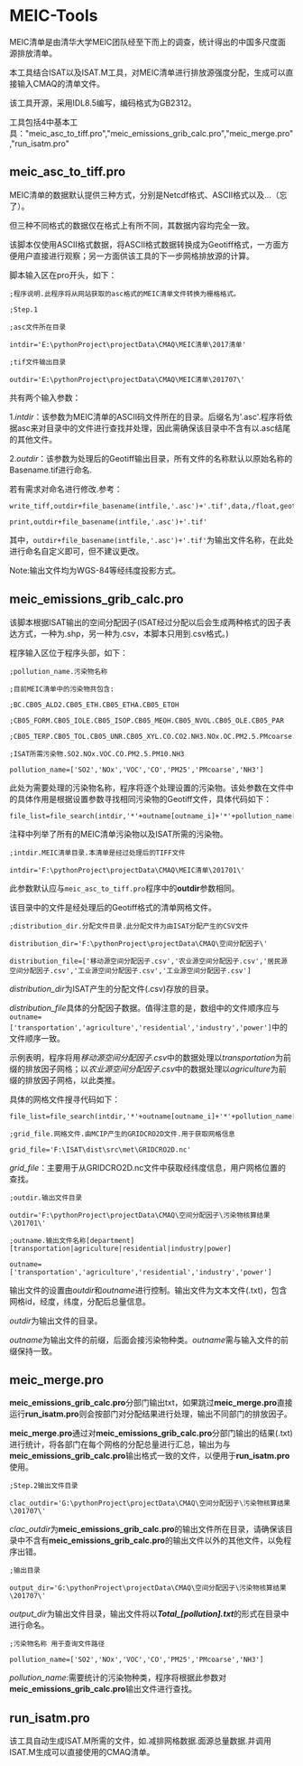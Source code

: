 # MEIC-Tools

MEIC清单是由清华大学MEIC团队经至下而上的调查，统计得出的中国多尺度面源排放清单。

本工具结合ISAT以及ISAT.M工具，对MEIC清单进行排放源强度分配，生成可以直接输入CMAQ的清单文件。

该工具开源，采用IDL8.5编写，编码格式为GB2312。

工具包括4中基本工具："meic_asc_to_tiff.pro","meic_emissions_grib_calc.pro","meic_merge.pro","run_isatm.pro"

## meic_asc_to_tiff.pro

MEIC清单的数据默认提供三种方式，分别是Netcdf格式、ASCII格式以及...（忘了）。

但三种不同格式的数据仅在格式上有所不同，其数据内容均完全一致。

该脚本仅使用ASCII格式数据，将ASCII格式数据转换成为Geotiff格式，一方面方便用户直接进行观察；另一方面供该工具的下一步网格排放源的计算。

脚本输入区在pro开头，如下：
```
;程序说明.此程序将从网站获取的asc格式的MEIC清单文件转换为栅格格式。

;Step.1

;asc文件所在目录

intdir='E:\pythonProject\projectData\CMAQ\MEIC清单\2017清单'

;tif文件输出目录

outdir='E:\pythonProject\projectData\CMAQ\MEIC清单\201707\'
```
共有两个输入参数：

1.*intdir*：该参数为MEIC清单的ASCII码文件所在的目录。后缀名为'.asc'.程序将依据asc来对目录中的文件进行查找并处理，因此需确保该目录中不含有以.asc结尾的其他文件。

2.*outdir*：该参数为处理后的Geotiff输出目录，所有文件的名称默认以原始名称的Basename.tif进行命名.

若有需求对命名进行修改.参考：
```
write_tiff,outdir+file_basename(intfile,'.asc')+'.tif',data,/float,geotiff=geo_info
     
print,outdir+file_basename(intfile,'.asc')+'.tif'
```
其中，`outdir+file_basename(intfile,'.asc')+'.tif'`为输出文件名称，在此处进行命名自定义即可，但不建议更改。

Note:输出文件均为WGS-84等经纬度投影方式。

## meic_emissions_grib_calc.pro

该脚本根据ISAT输出的空间分配因子(ISAT经过分配以后会生成两种格式的因子表达方式，一种为.shp，另一种为.csv，本脚本只用到.csv格式。)

程序输入区位于程序头部，如下：
```
;pollution_name.污染物名称

;目前MEIC清单中的污染物共包含:

;BC.CB05_ALD2.CB05_ETH.CB05_ETHA.CB05_ETOH

;CB05_FORM.CB05_IOLE.CB05_ISOP.CB05_MEOH.CB05_NVOL.CB05_OLE.CB05_PAR

;CB05_TERP.CB05_TOL.CB05_UNR.CB05_XYL.CO.CO2.NH3.NOx.OC.PM2.5.PMcoarse.SO2.VOC

;ISAT所需污染物.SO2.NOx.VOC.CO.PM2.5.PM10.NH3

pollution_name=['SO2','NOx','VOC','CO','PM25','PMcoarse','NH3']
```
此处为需要处理的污染物名称，程序将逐个处理设置的污染物。该处参数在文件中的具体作用是根据设置参数寻找相同污染物的Geotiff文件，具体代码如下：
```
file_list=file_search(intdir,'*'+outname[outname_i]+'*'+pollution_name[pollution_i]+'.tif',count=count)
```
注释中列举了所有的MEIC清单污染物以及ISAT所需的污染物。
```
;intdir.MEIC清单目录.本清单是经过处理后的TIFF文件

intdir='F:\pythonProject\projectData\CMAQ\MEIC清单\201701\'
```
此参数默认应与`meic_asc_to_tiff.pro`程序中的**outdir**参数相同。

该目录中的文件是经处理后的Geotiff格式的清单网格文件。
```
;distribution_dir.分配文件目录.此分配文件为由ISAT分配产生的CSV文件

distribution_dir='F:\pythonProject\projectData\CMAQ\空间分配因子\'

distribution_file=['移动源空间分配因子.csv','农业源空间分配因子.csv','居民源空间分配因子.csv','工业源空间分配因子.csv','工业源空间分配因子.csv']
```
*distribution_dir*为ISAT产生的分配文件(.csv)存放的目录。

*distribution_file*具体的分配因子数据。值得注意的是，数组中的文件顺序应与`outname=['transportation','agriculture','residential','industry','power']`中的文件顺序一致。

示例表明，程序将用*移动源空间分配因子.csv*中的数据处理以*transportation*为前缀的排放因子网格；以*农业源空间分配因子.csv*中的数据处理以*agriculture*为前缀的排放因子网格，以此类推。

具体的网格文件搜寻代码如下：
```
file_list=file_search(intdir,'*'+outname[outname_i]+'*'+pollution_name[pollution_i]+'.tif',count=count)
```

```
;grid_file.网格文件.由MCIP产生的GRIDCRO2D文件.用于获取网格信息

grid_file='F:\ISAT\dist\src\met\GRIDCRO2D.nc'
```
*grid_file*：主要用于从GRIDCRO2D.nc文件中获取经纬度信息，用户网格位置的查找。

```
;outdir.输出文件目录

outdir='F:\pythonProject\projectData\CMAQ\空间分配因子\污染物核算结果\201701\'

;outname.输出文件名称[department] [transportation|agriculture|residential|industry|power]

outname=['transportation','agriculture','residential','industry','power']
```

输出文件的设置由*outdir*和*outname*进行控制。输出文件为文本文件(.txt)，包含网格id，经度，纬度，分配后总量信息。

*outdir*为输出文件的目录。

*outname*为输出文件的前缀，后面会接污染物种类。*outname*需与输入文件的前缀保持一致。

## meic_merge.pro

**meic_emissions_grib_calc.pro**分部门输出txt，如果跳过**meic_merge.pro**直接运行**run_isatm.pro**则会按部门对分配结果进行处理，输出不同部门的排放因子。

**meic_merge.pro**通过对**meic_emissions_grib_calc.pro**分部门输出的结果(.txt)进行统计，将各部门在每个网格的分配总量进行汇总，输出为与**meic_emissions_grib_calc.pro**输出格式一致的文件，以便用于**run_isatm.pro**使用。

```
;Step.2输出文件目录

clac_outdir='G:\pythonProject\projectData\CMAQ\空间分配因子\污染物核算结果\201707\'
```
*clac_outdir*为**meic_emissions_grib_calc.pro**的输出文件所在目录，请确保该目录中不含有**meic_emissions_grib_calc.pro**的输出文件以外的其他文件，以免程序出错。
```
;输出目录

output_dir='G:\pythonProject\projectData\CMAQ\空间分配因子\污染物核算结果\201707\'
```
*output_dir*为输出文件目录，输出文件将以***Total_[pollution].txt***的形式在目录中进行命名。
```
;污染物名称 用于查询文件路径

pollution_name=['SO2','NOx','VOC','CO','PM25','PMcoarse','NH3']
```
*pollution_name*:需要统计的污染物种类，程序将根据此参数对**meic_emissions_grib_calc.pro**输出文件进行查找。

## run_isatm.pro

该工具自动生成ISAT.M所需的文件，如.减排网格数据.面源总量数据.并调用ISAT.M生成可以直接使用的CMAQ清单。
